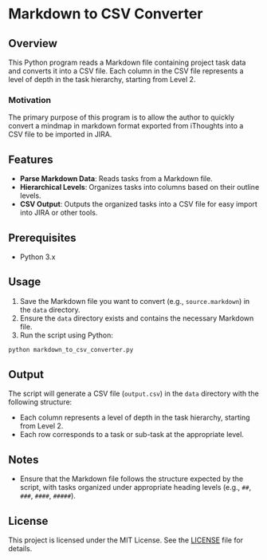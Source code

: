 # Markdown to CSV Converter

## Overview

This Python program reads a Markdown file containing project task data and converts it into a CSV file. Each column in the CSV file represents a level of depth in the task hierarchy, starting from Level 2.

### Motivation

The primary purpose of this program is to allow the author to quickly convert a mindmap in markdown format exported from iThoughts into a CSV file to be imported in JIRA.

## Features

- **Parse Markdown Data**: Reads tasks from a Markdown file.
- **Hierarchical Levels**: Organizes tasks into columns based on their outline levels.
- **CSV Output**: Outputs the organized tasks into a CSV file for easy import into JIRA or other tools.

## Prerequisites

- Python 3.x

## Usage

1. Save the Markdown file you want to convert (e.g., `source.markdown`) in the `data` directory.
2. Ensure the `data` directory exists and contains the necessary Markdown file.
3. Run the script using Python:
```sh
python markdown_to_csv_converter.py
```

## Output

The script will generate a CSV file (`output.csv`) in the `data` directory with the following structure:
- Each column represents a level of depth in the task hierarchy, starting from Level 2.
- Each row corresponds to a task or sub-task at the appropriate level.

## Notes

- Ensure that the Markdown file follows the structure expected by the script, with tasks organized under appropriate heading levels (e.g., `##`, `###`, `####`, `#####`).

## License

This project is licensed under the MIT License. See the [LICENSE](LICENSE) file for details.


